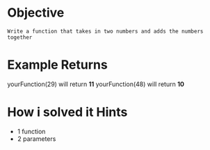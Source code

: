 # Objective
	Write a function that takes in two numbers and adds the numbers together

# Example Returns
yourFunction(29) will return **11**
yourFunction(48) will return **10**

# How i solved it Hints
* 1 function
* 2 parameters
